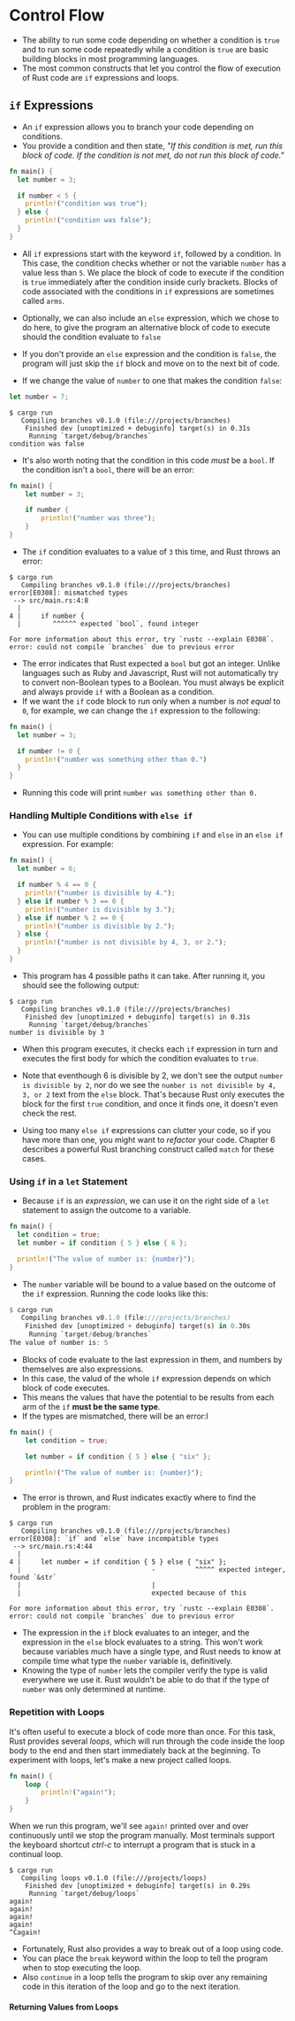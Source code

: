 # Control Flow
- The ability to run some code depending on whether a condition is `true` and to run some code repeatedly while a condition is `true` are basic building blocks in most programming languages.
- The most common constructs that let you control the flow of execution of Rust code are `if` expressions and loops.

## `if` Expressions
- An `if` expression allows you to branch your code depending on conditions.
- You provide a condition and then state, _"If this condition is met, run this block of code. If the condition is not met, do not run this block of code."_

```rust
fn main() {
  let number = 3;

  if number < 5 {
    println!("condition was true");
  } else {
    println!("condition was false");
  }
}
```

- All `if` expressions start with the keyword `if`, followed by a condition. In
This case, the condition checks whether or not the variable `number` has a value less than `5`. We place the block of code to execute if the condition is `true` immediately after the condition inside curly brackets. Blocks of code associated
with the conditions in `if` expressions are sometimes called `arms`.
- Optionally, we can also include an `else` expression, which we chose to do here,
to give the program an alternative block of code to execute should the condition
evaluate to `false`
- If you don't provide an `else` expression and the condition is `false`, the program will just skip the `if` block and move on to the next bit of code.

- If we change the value of `number` to one that makes the condition `false`:
```rust
let number = 7;
```
```
$ cargo run
   Compiling branches v0.1.0 (file:///projects/branches)
    Finished dev [unoptimized + debuginfo] target(s) in 0.31s
     Running `target/debug/branches`
condition was false
```

- It's also worth noting that the condition in this code _must_ be a `bool`. If the condition isn't a `bool`, there will be an error:

```rust
fn main() {
    let number = 3;

    if number {
        println!("number was three");
    }
}
```

- The `if` condition evaluates to a value of `3` this time, and Rust throws an error:
```
$ cargo run
   Compiling branches v0.1.0 (file:///projects/branches)
error[E0308]: mismatched types
 --> src/main.rs:4:8
  |
4 |     if number {
  |        ^^^^^^ expected `bool`, found integer

For more information about this error, try `rustc --explain E0308`.
error: could not compile `branches` due to previous error
```

- The error indicates that Rust expected a `bool` but got an integer. Unlike languages such as Ruby and Javascript, Rust will not automatically try to convert non-Boolean types to a Boolean. You must always be explicit and always provide `if` with a Boolean as a condition.
- If we want the `if` code block to run only when a number is _not equal_ to `0`, for example, we can change the `if` expression to the following:

```rust
fn main() {
  let number = 3;

  if number != 0 {
    println!("number was something other than 0.")
  }
}
```
- Running this code will print `number was something other than 0.`

### Handling Multiple Conditions with `else if`

- You can use multiple conditions by combining `if` and `else` in an `else if` expression. For example:

```rust
fn main() {
  let number = 6;

  if number % 4 == 0 {
    println!("number is divisible by 4.");
  } else if number % 3 == 0 {
    println!("number is divisible by 3.");
  } else if number % 2 == 0 {
    println!("number is divisible by 2.");
  } else {
    println!("number is not divisible by 4, 3, or 2.");
  }
}
```

- This program has 4 possible paths it can take. After running it, you should see the following output:

```
$ cargo run
   Compiling branches v0.1.0 (file:///projects/branches)
    Finished dev [unoptimized + debuginfo] target(s) in 0.31s
     Running `target/debug/branches`
number is divisible by 3
```

- When this program executes, it checks each `if` expression in turn and executes the first body for which the condition evaluates to `true`.
- Note that eventhough 6 is divisible by 2, we don't see the output `number is divisible by 2`, nor do we see the `number is not divisible by 4, 3, or 2` text from the `else` block. That's because Rust only executes the block for the first `true` condition, and once it finds one, it doesn't even check the rest.

- Using too many `else if` expressions can clutter your code, so if you have more than one, you might want to _refactor_ your code. Chapter 6 describes a powerful Rust branching construct called `match` for these cases.

### Using `if` in a `let` Statement
- Because `if` is an _expression_, we can use it on the right side of a `let` statement to assign the outcome to a variable.

```rust
fn main() {
  let condition = true;
  let number = if condition { 5 } else { 6 };

  println!("The value of number is: {number}");
}
```
- The `number` variable will be bound to a value based on the outcome of the `if` expression. Running the code looks like this:
```rust
$ cargo run
   Compiling branches v0.1.0 (file:///projects/branches)
    Finished dev [unoptimized + debuginfo] target(s) in 0.30s
     Running `target/debug/branches`
The value of number is: 5
```
- Blocks of code evaluate to the last expression in them, and numbers by themselves are also expressions.
- In this case, the valud of the whole `if` expression depends on which block of code executes. 
- This means the values that have the potential to be results from each arm of the `if` **must be the same type**.
- If the types are mismatched, there will be an error:l

```rust
fn main() {
    let condition = true;

    let number = if condition { 5 } else { "six" };

    println!("The value of number is: {number}");
}
```

- The error is thrown, and Rust indicates exactly where to find the problem in the program:

```
$ cargo run
   Compiling branches v0.1.0 (file:///projects/branches)
error[E0308]: `if` and `else` have incompatible types
 --> src/main.rs:4:44
  |
4 |     let number = if condition { 5 } else { "six" };
  |                                 -          ^^^^^ expected integer, found `&str`
  |                                 |
  |                                 expected because of this

For more information about this error, try `rustc --explain E0308`.
error: could not compile `branches` due to previous error
```

- The expression in the `if` block evaluates to an integer, and the expression in the `else` block evaluates to a string. This won't work because variables much have a single type, and Rust needs to know at compile time what type the `number` variable is, definitively.
- Knowing the type of `number` lets the compiler verify the type is valid everywhere we use it. Rust wouldn't be able to do that if the type of `number` was only determined at runtime.

### Repetition with Loops
It's often useful to execute a block of code more than once. 
For this task, Rust provides several _loops_, which will run through the code inside the loop body to the end and then 
start immediately back at the beginning. To experiment with 
loops, let's make a new project called loops.
```rust
fn main() {
    loop {
        println!("again!");
    }
}
```
When we run this program, we'll see `again!` printed over and 
over continuously until we stop the program manually. Most 
terminals support the keyboard shortcut _ctrl-c_ to interrupt 
a program that is stuck in a continual loop.
```
$ cargo run
   Compiling loops v0.1.0 (file:///projects/loops)
    Finished dev [unoptimized + debuginfo] target(s) in 0.29s
     Running `target/debug/loops`
again!
again!
again!
again!
^Cagain!
```

* Fortunately, Rust also provides a way to break out of a loop 
using code. 
* You can place the `break` keyword within the loop 
to tell the program when to stop executing the loop.
* Also `continue` in a loop tells the program to skip over 
any remaining code in this iteration of the loop and go to 
the next iteration.

#### Returning Values from Loops
